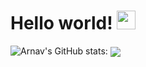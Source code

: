 # Hello world! <img src="https://raw.githubusercontent.com/MartinHeinz/MartinHeinz/master/wave.gif" width="30px">
![Arnav's GitHub stats: ](https://github-readme-stats.vercel.app/api?username=A12N4V&show_icons=true&theme=dark)
<img align="center" src="https://github-readme-stats.vercel.app/api/<CARD_TYPE>/?username=<USERNAME>&theme=<THEME_NAME>" />
